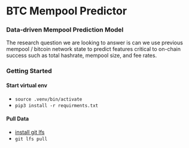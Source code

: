 # BTC Mempool Predictor

### Data-driven Mempool Prediction Model

The research question we are looking to answer is can we use previous mempool / bitcoin network state to predict features critical to on-chain success such as total hashrate, mempool size, and fee rates.

### Getting Started

#### Start virtual env

- `source .venv/bin/activate`
- `pip3 install -r requirments.txt`

#### Pull Data

- <a href="https://git-lfs.github.com/"> install git lfs </a>
- `git lfs pull`
